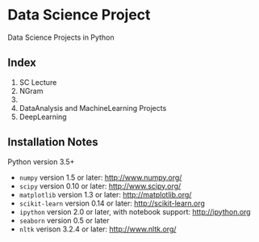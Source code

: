 # Data Science Project

Data Science Projects in Python

## Index
1. SC Lecture
2. NGram
3. 
4. DataAnalysis and MachineLearning Projects
5. DeepLearning
 
## Installation Notes
Python version 3.5+
- `numpy` version 1.5 or later: http://www.numpy.org/
- `scipy` version 0.10 or later: http://www.scipy.org/
- `matplotlib` version 1.3 or later: http://matplotlib.org/
- `scikit-learn` version 0.14 or later: http://scikit-learn.org
- `ipython` version 2.0 or later, with notebook support: http://ipython.org
- `seaborn` version 0.5 or later
- `nltk` verison 3.2.4 or later: http://www.nltk.org/
